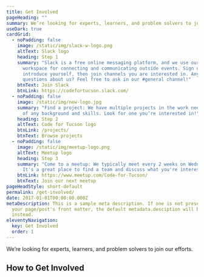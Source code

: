 ```yaml
---
title: Get Involved
pageHeading: ""
summary: We’re looking for experts, learners, and problem solvers to join our efforts.
useDark: true
cardGrid:
  - noPadding: false
    image: /static/img/slack-w-logo.png
    altText: Slack logo
    heading: Step 1
    summary: "Slack is a free online messaging platform, and we use our Slack
      workspace for connecting and communicating outside events. Sign up,
      introduce yourself, then join channels you are interested in. Any
      questions about us? Feel free to ask in our #general channel!"
    btnText: Join Slack
    btnLink: https://codefortucson.slack.com/
  - noPadding: false
    image: /static/img/new-logo.jpg
    summary: "Find a project: We have multiple projects in the work needing people
      of any background and skills. Look for one you’re interested in!"
    heading: Step 2
    altText: Code for Tucson logo
    btnLink: /projects/
    btnText: Browse projects
  - noPadding: false
    image: /static/img/meetup-logo.png
    altText: Meetup logo
    heading: Step 3
    summary: "Come to a meetup: We typically meet every 2 weeks on Wednesday night.
      It's a great place to find a team and discuss what you're interested in"
    btnLink: https://www.meetup.com/Code-for-Tucson/
    btnText: Join our next meetup
pageHeadStyle: short-default
permalink: /get-involved/
date: 2017-01-01T00:00:00.000Z
metaDescription: This is a sample meta description. If one is not present in
  your page/post's front matter, the default metadata.desciption will be used
  instead.
eleventyNavigation:
  key: Get Involved
  order: 1
---
```

We’re looking for experts, learners, and problem solvers to join our efforts.

## How to Get Involved